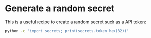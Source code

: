 # Generate a random secret

This is a useful recipe to create a random secret such as a API token:

```bash
python -c 'import secrets; print(secrets.token_hex(32))'
```
